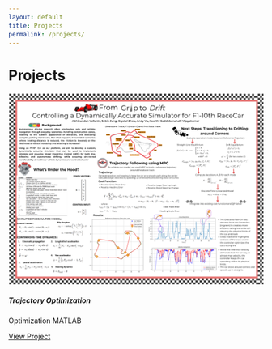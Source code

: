 ```yaml
---
layout: default
title: Projects
permalink: /projects/
---
```


# Projects

<div class="row">

  <!-- AutoDrifting Project Card -->
  <div class="col-md-4">
    <div class="card shadow-sm mb-4">
      <img src="/assets/images/From Grip to Drift Model-Predictive Control for Autonomous Drifting on Scaled Racecars.png" class="card-img-top" alt="Auto Drifting">
      <div class="card-body">
        <h5 class="card-title">Trajectory Optimization</h5>
        <p>
          <span class="badge bg-info">Optimization</span>
          <span class="badge bg-dark">MATLAB</span>
        </p>
        <a href="/projects/autodrifting/" class="btn btn-sm btn-outline-primary">View Project</a>
      </div>
    </div>
  </div>

  <!-- Future Project Card Example -->
  <!--
  <div class="col-md-4">
    <div class="card shadow-sm mb-4">
      <img src="/assets/images/project2.jpg" class="card-img-top" alt="Project 2">
      <div class="card-body">
        <h5 class="card-title">Project 2 Title</h5>
        <p>
          <span class="badge bg-info">Skill1</span>
          <span class="badge bg-dark">Skill2</span>
        </p>
        <a href="/projects/project2/" class="btn btn-sm btn-outline-primary">View Project</a>
      </div>
    </div>
  </div>
  -->

</div>
